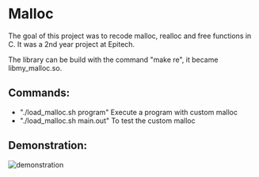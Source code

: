 # Malloc

The goal of this project was to recode malloc, realloc and free functions in C. It was a 2nd year project at Epitech.

The library can be build with the command "make re", it became libmy_malloc.so.

## Commands:
- "./load_malloc.sh program" Execute a program with custom malloc  
- "./load_malloc.sh main.out" To test the custom malloc  

## Demonstration:
![demonstration](https://raw.githubusercontent.com/aveldocquin/Malloc/master/docs/images/demonstration.gif)
